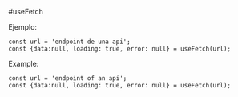 #useFetch 

Ejemplo: 
```
const url = 'endpoint de una api';
const {data:null, loading: true, error: null} = useFetch(url);
```

Example:
```
const url = 'endpoint of an api';
const {data:null, loading: true, error: null} = useFetch(url);
```